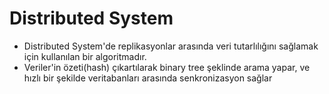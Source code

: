 # Distributed System

- Distributed System'de replikasyonlar arasında veri tutarlılığını sağlamak için kullanılan bir algoritmadır.
- Veriler'in özeti(hash) çıkartılarak binary tree şeklinde arama yapar, ve hızlı bir şekilde veritabanları arasında senkronizasyon sağlar
